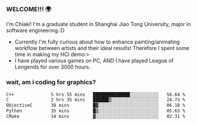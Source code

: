 ### WELCOME!!! 🌍

I'm Chiaki! I'm a graduate student in Shanghai Jiao Tong University, major in software engineering.:D

-  Currently I'm fully curious about how to enhance painting/animating workflow between artists and their ideal results! Therefore I spent some time in making my HCI demo:>
-  I have played various games on PC, AND I have played League of Lengends for over 3000 hours.


### wait, am i coding for graphics?
<!--START_SECTION:waka-->

```txt
C++              5 hrs 55 mins   ██████████████░░░░░░░░░░░   56.64 %
C                2 hrs 35 mins   ██████▒░░░░░░░░░░░░░░░░░░   24.73 %
ObjectiveC       38 mins         █▓░░░░░░░░░░░░░░░░░░░░░░░   06.18 %
Python           35 mins         █▒░░░░░░░░░░░░░░░░░░░░░░░   05.63 %
CMake            14 mins         ▓░░░░░░░░░░░░░░░░░░░░░░░░   02.31 %
```

<!--END_SECTION:waka-->

<!--
**Chiaki-meow/Chiaki-meow** is a ✨ _special_ ✨ repository because its `README.md` (this file) appears on your GitHub profile.

Here are some ideas to get you started:

- 🔭 I’m currently working on ...
- 🌱 I’m currently learning ...
- 👯 I’m looking to collaborate on ...
- 🤔 I’m looking for help with ...
- 💬 Ask me about ...
- 📫 How to reach me: ...
- 😄 Pronouns: ...
- ⚡ Fun fact: ...
-->
